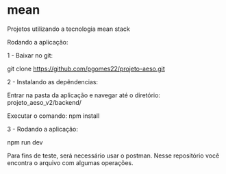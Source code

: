# mean
Projetos utilizando a tecnologia mean stack

Rodando a aplicação: 

1 - Baixar no git: 

git clone https://github.com/pgomes22/projeto-aeso.git

2 - Instalando as depêndencias:

Entrar na pasta da aplicação e navegar até o diretório: projeto_aeso_v2/backend/

Executar o comando: npm install

3 - Rodando a aplicação:

npm run dev

Para fins de teste, será necessário usar o postman. Nesse repositório você encontra o arquivo
com algumas operações.
